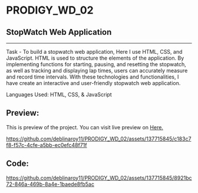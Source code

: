 # PRODIGY_WD_02
## StopWatch Web Application
---
<p> Task - To build a stopwatch web application, Here I use HTML, CSS, and JavaScript. HTML is used to structure the elements of the application. By implementing functions for starting, pausing, and resetting the stopwatch, as well as tracking and displaying lap times, users can accurately measure and record time intervals. With these technologies and functionalities, I have create an interactive and user-friendly stopwatch web application. </p>

<p> Languages Used: HTML, CSS, & JavaScript </p>
<h2>Preview: </h2>
<p>This is preview of the project. You can visit live preview on <a href="https://deblinaroy11.github.io/PRODIGY_WD_02/" target="_blank"> Here. </a></p>






https://github.com/deblinaroy11/PRODIGY_WD_02/assets/137715845/c183c7f8-f57c-4cfe-a5bb-ec0efc48f71f



<h2>Code: </h2>








https://github.com/deblinaroy11/PRODIGY_WD_02/assets/137715845/8921bc72-846a-469b-8a4e-1baede8fb5ac

